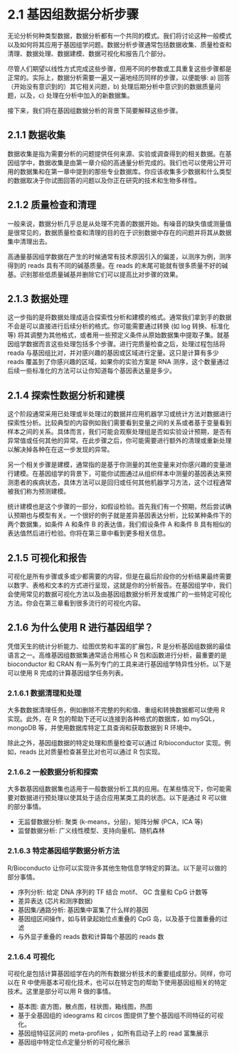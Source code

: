# 2.1 基因组数据分析步骤

无论分析何种类型数据，数据分析都有一个共同的模式。我们将讨论这种一般模式以及如何将其应用于基因组学问题。数据分析步骤通常包括数据收集、质量检查和清理、数据处理、数据建模、数据可视化和报告几个部分。

尽管人们期望以线性方式完成这些步骤，但用不同的参数或工具重复这些步骤都是正常的。实际上，数据分析需要一遍又一遍地经历同样的步骤，以便能够: a\) 回答（开始没有意识到的）其它相关问题，b\) 处理后期分析中意识到的数据质量问题，以及，c\) 处理在分析中加入的新数据集。

接下来，我们将在基因组数据分析的背景下简要解释这些步骤。

## 2.1.1 数据收集

数据收集是指为需要分析的问题提供任何来源、实验或调查得到的相关数据。在基因组学中，数据收集是由第一章介绍的高通量分析完成的。我们也可以使用公开可用的数据集和在第一章中提到的那些专业数据库。你应该收集多少数据和什么类型的数据取决于你试图回答的问题以及你正在研究的技术和生物多样性。

## 2.1.2 质量检查和清理

一般来说，数据分析几乎总是从处理不完善的数据开始。有噪音的缺失值或测量值是很常见的，数据质量检查和清理的目的在于识别数据中存在的问题并将其从数据集中清理出去。

高通量基因组学数据在产生的时候通常有技术原因引入的偏差，以测序为例，测序得到的 reads 具有不同的碱基质量。在 reads 的末尾可能就有很多质量不好的碱基。识别那些低质量碱基并删除它们可以提高比对步骤的效果。

## 2.1.3 数据处理

这一步指的是将数据处理成适合探索性分析和建模的格式。通常我们拿到手的数据不会是可以直接进行后续分析的格式。你可能需要通过转换 \(如 log 转换、标准化等\) 将其调整为其他格式，或者用一些预定义条件从原始数据集中提取子集。就基因组学数据而言这些处理包括多个步骤。进行完质量检查之后，处理过程包括将 reada 与基因组比对，并对感兴趣的基因或区域进行定量。这只是计算有多少 reads 覆盖到了你感兴趣的区域，如果你的实验方案是 RNA 测序，这个数量通过后续一些标准化的方法可以让你知道每个基因表达量是多少。

## 2.1.4 探索性数据分析和建模

这个阶段通常采用已处理或半处理过的数据并应用机器学习或统计方法对数据进行探索性分析。比较典型的内容例如我们需要看到变量之间的关系或者基于变量看到样本之间的关系。具体而言，我们可能会观察处理组是否如实验设计预期，是否有异常值或任何其他的异常。在此步骤之后，你可能需要进行额外的清理或重新处理以解决掉各种在在这一步发现的异常。

另一个相关步骤是建模，通常指的是基于你测量的其他变量来对你感兴趣的变量进行建模。在基因组学的背景下，可能你试图通过从组织样本中测量的基因表达来预测患者的疾病状态，具体方法可以是回归或任何其他机器学习方法，这个过程通常被我们称为预测建模。

统计建模也是这个步骤的一部分，如假设检验。首先我们有一个预期，然后尝试确认预期也与模型有关。一个很好的例子就是差异基因表达分析，比较某种条件下的两个数据集，如条件 A 和条件 B 的表达值，我们假设条件 A 和条件 B 具有相似的表达值然后进行检验。你将在第三章中看到更多相关信息。

## 2.1.5 可视化和报告

可视化是所有步骤或多或少都需要的内容，但是在最后阶段你的分析结果最终需要以数字、表格和文本的方式进行呈现，这就是你的分析报告。在基因组学中，我们会使用常见的数据可视化方法以及由基因组数据分析开发或推广的一些特定可视化方法。你会在第三章看到很多流行的可视化内容。

## 2.1.6 为什么使用 R 进行基因组学？

凭借天生的统计分析能力、绘图优势和丰富的扩展包，R 是分析基因组数据的最佳语言之一。高维基因组数据集通常适合用核心 R 包和函数进行分析，最重要的是 bioconductor 和 CRAN 有一系列专门的工具来进行基因组学特异性分析。以下是可以使用 R 完成的计算基因组学任务列表。

### 2.1.6.1 数据清理和处理

大多数数据清理任务，例如删除不完整的列和值、重组和转换数据都可以使用 R 实现。此外，在 R 包的帮助下还可以连接到各种格式的数据库，如 mySQL，mongoDB 等，并使用数据库特定工具查询和获取数据到 R 环境中。

除此之外，基因组数据的特定处理和质量检查可以通过 R/bioconductor 实现。例如，reads 比对质量检查甚至比对也可以通过 R 包实现。

### 2.1.6.2 一般数据分析和探索

大多数基因组数据集也适用于一般数据分析工具的应用。在某些情况下，你可能需要对数据进行预处理以使其处于适合应用某类工具的状态。以下是通过 R 可以做的部分事情。

* 无监督数据分析: 聚类 \(k-means，分层\)，矩阵分解 \(PCA，ICA 等\)
* 监督数据分析: 广义线性模型、支持向量机、随机森林

### 2.1.6.3 特定基因组学数据分析方法

R/Bioconducto 让你可以实现许多其他生物信息学特定的算法。以下是可以做的部分事情。

* 序列分析: 给定 DNA 序列的 TF 结合 motif、 GC 含量和 CpG 计数等
* 差异表达 \(芯片和测序数据\)
* 基因集/通路分析: 基因集中富集了什么样的基因
* 基因组区间操作，如与转录起始位点重叠的 CpG 岛，以及基于位置重叠的过滤
* 与外显子重叠的 reads 数和计算每个基因的 reads  数

### 2.1.6.4 可视化

可视化是包括计算基因组学在内的所有数据分析技术的重要组成部分。同样，你可以在 R 中使用基本可视化技术，也可以在特定包的帮助下使用基因组相关的特定技术。这里是部分可以用 R 做的事情。

* 基本图: 直方图，散点图，柱状图，箱线图，热图
* 基于全基因组的 ideograms 和 circos 图提供了整个基因组不同特征的可视化。
* 基因组特征区间的 meta-profiles ，如所有启动子上的 read 富集展示
* 基因组中特定位点定量分析的可视化展示

